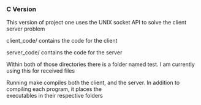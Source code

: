 <h3>C Version</h3>

<p>This version of project one uses the UNIX socket API to solve the client server problem</p>

<p>client_code/ contains the code for the client</p>
<p>server_code/ contains the code for the server</p>
<p>Within both of those directories there is a folder named test. I am currently using this for received files</p>

<p>Running make compiles both the client, and the server. In addition to compiling each program, it places the <br>
executables in their respective folders</p>
